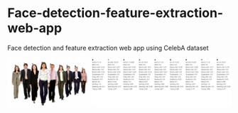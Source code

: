 # Face-detection-feature-extraction-web-app
Face detection and feature extraction web app using CelebA dataset

![alt text](https://github.com/buenohernandez/Face-detection-classification-web-app/blob/master/example.png)

